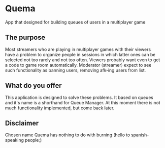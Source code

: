 # Quema
App that designed for building queues of users in a multiplayer game

## The purpose
Most streamers who are playing in multiplayer games with their viewers have a problem to organize people in sessions in which latter ones can be selected not too rarely and not too often. Viewers probably want even to get a code to game room automatically. Moderator (streamer) expect to see such functionality as banning users, removing afk-ing users from list.

## What do you offer
This application is designed to solve these problems. It based on queues and it's name is a shorthand for Queue Manager. At this moment there is not much functionality implemented, but come back later.

## Disclaimer
Chosen name Quema has nothing to do with burning (hello to spanish-speaking people;)
